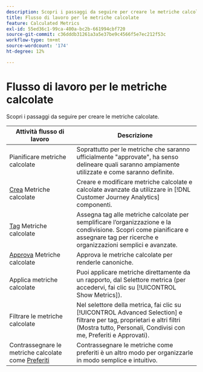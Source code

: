 ```yaml
---
description: Scopri i passaggi da seguire per creare le metriche calcolate.
title: Flusso di lavoro per le metriche calcolate
feature: Calculated Metrics
exl-id: 55ed36c1-99ca-400a-bc2b-661994cbf720
source-git-commit: c36dddb31261a3a5e37be9c4566f5e7ec212f53c
workflow-type: tm+mt
source-wordcount: '174'
ht-degree: 12%

---
```


# Flusso di lavoro per le metriche calcolate

Scopri i passaggi da seguire per creare le metriche calcolate.

| Attività flusso di lavoro | Descrizione |
| --- | --- |
| Pianificare metriche calcolate | Soprattutto per le metriche che saranno ufficialmente &quot;approvate&quot;, ha senso delineare quali saranno ampiamente utilizzate e come saranno definite. |
| [Crea](/help/components/calc-metrics/cm-workflow/cm-build-metrics.md) Metriche calcolate | Creare e modificare metriche calcolate e calcolate avanzate da utilizzare in [!DNL Customer Journey Analytics] componenti. |
| [Tag](cm-tagging.md) Metriche calcolate | Assegna tag alle metriche calcolate per semplificare l’organizzazione e la condivisione. Scopri come pianificare e assegnare tag per ricerche e organizzazioni semplici e avanzate. |
| [Approva](cm-approving.md) Metriche calcolate | Approva le metriche calcolate per renderle canoniche. |
| Applica metriche calcolate | Puoi applicare metriche direttamente da un rapporto, dal Selettore metrica (per accedervi, fai clic su [!UICONTROL Show Metrics]). |
| Filtrare le metriche calcolate | Nel selettore della metrica, fai clic su [!UICONTROL Advanced Selection] e filtrare per tag, proprietari e altri filtri (Mostra tutto, Personali, Condivisi con me, Preferiti e Approvati). |
| Contrassegnare le metriche calcolate come [Preferiti](cm-finding.md) | Contrassegnare le metriche come preferiti è un altro modo per organizzarle in modo semplice e intuitivo. |

